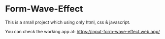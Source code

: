 # Form-Wave-Effect

This is a small project which using only html, css & javascript.

You can check the working app at: https://input-form-wave-effect.web.app/ 

